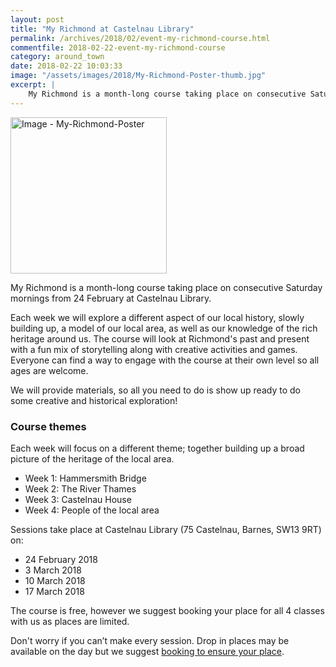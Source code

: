 ```yaml
---
layout: post
title: "My Richmond at Castelnau Library"
permalink: /archives/2018/02/event-my-richmond-course.html
commentfile: 2018-02-22-event-my-richmond-course
category: around_town
date: 2018-02-22 10:03:33
image: "/assets/images/2018/My-Richmond-Poster-thumb.jpg"
excerpt: |
    My Richmond is a month-long course taking place on consecutive Saturday mornings from 24 February at Castelnau Library. Each week we will explore a different aspect of our local history, slowly building up, a model of our local area, as well as our knowledge of the rich heritage around us.
---
```


<a href="/assets/images/2018/My-Richmond-Poster.jpg" title="Click for a larger image"><img src="/assets/images/2018/My-Richmond-Poster-thumb.jpg" width="250" alt="Image - My-Richmond-Poster"  class="photo right"/></a>

My Richmond is a month-long course taking place on consecutive Saturday mornings from 24 February at Castelnau Library.

Each week we will explore a different aspect of our local history, slowly building up, a model of our local area, as well as our knowledge of the rich heritage around us. The course will look at Richmond's past and present with a fun mix of storytelling along with creative activities and games. Everyone can find a way to engage with the course at their own level so all ages are welcome.

We will provide materials, so all you need to do is show up ready to do some creative and historical exploration!

### Course themes

Each week will focus on a different theme; together building up a broad picture of the heritage of the local area.

- Week 1: Hammersmith Bridge
- Week 2: The River Thames
- Week 3: Castelnau House
- Week 4: People of the local area

Sessions take place at Castelnau Library (75 Castelnau, Barnes, SW13 9RT) on:

- 24 February 2018
- 3 March 2018
- 10 March 2018
- 17 March 2018

The course is free, however we suggest booking your place for all 4 classes with us as places are limited.

Don't worry if you can’t make every session. Drop in places may be available on the day but we suggest [booking to ensure your place](https://www2.richmond.gov.uk/Richmondbookings/Details.aspx?Id=54455).
